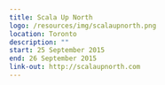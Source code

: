 ```yaml
---
title: Scala Up North
logo: /resources/img/scalaupnorth.png
location: Toronto
description: ""
start: 25 September 2015
end: 26 September 2015
link-out: http://scalaupnorth.com
---
```

